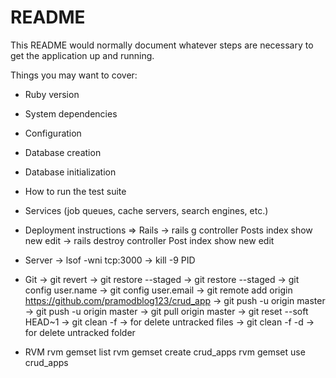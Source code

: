 # README

This README would normally document whatever steps are necessary to get the
application up and running.

Things you may want to cover:

* Ruby version


* System dependencies

* Configuration

* Database creation

* Database initialization

* How to run the test suite

* Services (job queues, cache servers, search engines, etc.)

* Deployment instructions
=> Rails
-> rails g controller Posts index show new edit
-> rails destroy controller Post index show new edit

* Server
-> lsof -wni tcp:3000
-> kill -9 PID

* Git
-> git revert
-> git restore --staged
-> git restore --staged
-> git config user.name
-> git config user.email
-> git remote add origin https://github.com/pramodblog123/crud_app
-> git push -u origin master
-> git push -u origin master
-> git pull origin master
-> git reset --soft HEAD~1
-> git clean -f -> for delete untracked files
-> git clean -f -d -> for delete untracked folder

* RVM
rvm gemset list
rvm gemset create crud_apps
rvm gemset use crud_apps
